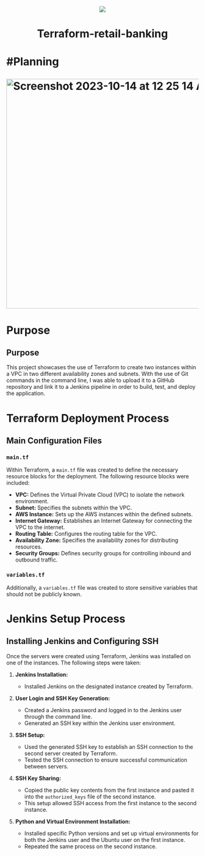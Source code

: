 <p align="center">
<img src="https://github.com/kura-labs-org/kuralabs_deployment_1/blob/main/Kuralogo.png">
</p>
<h1 align="center">Terraform-retail-banking<h1> 

#Planning

<img width="600" alt="Screenshot 2023-10-14 at 12 25 14 AM" src="https://github.com/Jmo-101/tf_bank/assets/138607757/64f1182f-e76c-48d9-ba5d-edaa62e1cdb1">

# Purpose

## Purpose
This project showcases the use of Terraform to create two instances within a VPC in two different availability zones and subnets. With the use of Git commands in the command line, I was able to upload it to a GitHub repository and link it to a Jenkins pipeline in order to build, test, and deploy the application.

# Terraform Deployment Process

## Main Configuration Files

### `main.tf`
Within Terraform, a `main.tf` file was created to define the necessary resource blocks for the deployment. The following resource blocks were included:

- **VPC:** Defines the Virtual Private Cloud (VPC) to isolate the network environment.
- **Subnet:** Specifies the subnets within the VPC.
- **AWS Instance:** Sets up the AWS instances within the defined subnets.
- **Internet Gateway:** Establishes an Internet Gateway for connecting the VPC to the internet.
- **Routing Table:** Configures the routing table for the VPC.
- **Availability Zone:** Specifies the availability zones for distributing resources.
- **Security Groups:** Defines security groups for controlling inbound and outbound traffic.

### `variables.tf`
Additionally, a `variables.tf` file was created to store sensitive variables that should not be publicly known.

# Jenkins Setup Process

## Installing Jenkins and Configuring SSH

Once the servers were created using Terraform, Jenkins was installed on one of the instances. The following steps were taken:

1. **Jenkins Installation:**
   - Installed Jenkins on the designated instance created by Terraform.

2. **User Login and SSH Key Generation:**
   - Created a Jenkins password and logged in to the Jenkins user through the command line.
   - Generated an SSH key within the Jenkins user environment.

3. **SSH Setup:**
   - Used the generated SSH key to establish an SSH connection to the second server created by Terraform.
   - Tested the SSH connection to ensure successful communication between servers.

4. **SSH Key Sharing:**
   - Copied the public key contents from the first instance and pasted it into the `authorized_keys` file of the second instance.
   - This setup allowed SSH access from the first instance to the second instance.

5. **Python and Virtual Environment Installation:**
   - Installed specific Python versions and set up virtual environments for both the Jenkins user and the Ubuntu user on the first instance.
   - Repeated the same process on the second instance.


